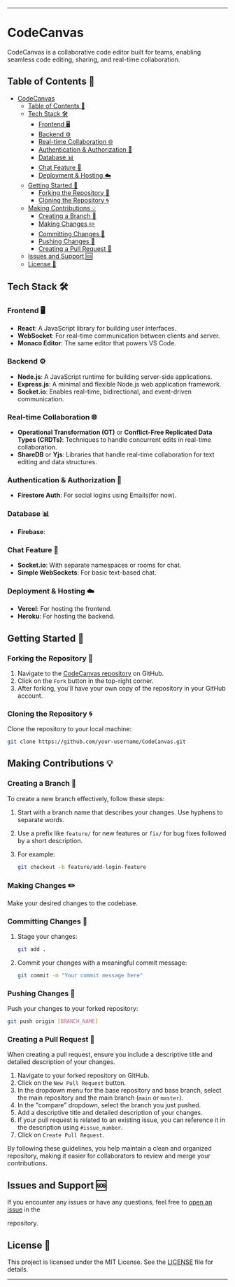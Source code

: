 ---

# CodeCanvas 

CodeCanvas is a collaborative code editor built for teams, enabling seamless code editing, sharing, and real-time collaboration.

## Table of Contents 📑

- [CodeCanvas](#codecanvas)
  - [Table of Contents 📑](#table-of-contents-)
  - [Tech Stack 🛠️](#tech-stack-️)
    - [Frontend 🖥️](#frontend-️)
    - [Backend ⚙️](#backend-️)
    - [Real-time Collaboration 🌐](#real-time-collaboration-)
    - [Authentication \& Authorization 🔐](#authentication--authorization-)
    - [Database 📊](#database-)
    - [Chat Feature 💬](#chat-feature-)
    - [Deployment \& Hosting ☁️](#deployment--hosting-️)
  - [Getting Started 🚀](#getting-started-)
    - [Forking the Repository 🍴](#forking-the-repository-)
    - [Cloning the Repository 🌀](#cloning-the-repository-)
  - [Making Contributions 💡](#making-contributions-)
    - [Creating a Branch 🌳](#creating-a-branch-)
    - [Making Changes ✏️](#making-changes-️)
    - [Committing Changes 📝](#committing-changes-)
    - [Pushing Changes 🚀](#pushing-changes-)
    - [Creating a Pull Request 🔄](#creating-a-pull-request-)
  - [Issues and Support 🆘](#issues-and-support-)
  - [License 📜](#license-)

## Tech Stack 🛠️

### Frontend 🖥️

- **React**: A JavaScript library for building user interfaces.
- **WebSocket**: For real-time communication between clients and server.
- **Monaco Editor**: The same editor that powers VS Code.

### Backend ⚙️

- **Node.js**: A JavaScript runtime for building server-side applications.
- **Express.js**: A minimal and flexible Node.js web application framework.
- **Socket.io**: Enables real-time, bidirectional, and event-driven communication.

### Real-time Collaboration 🌐

- **Operational Transformation (OT)** or **Conflict-Free Replicated Data Types (CRDTs)**: Techniques to handle concurrent edits in real-time collaboration.
- **ShareDB** or **Yjs**: Libraries that handle real-time collaboration for text editing and data structures.

### Authentication & Authorization 🔐

- **Firestore Auth**: For social logins using Emails(for now).

### Database 📊

- **Firebase**:

### Chat Feature 💬

- **Socket.io**: With separate namespaces or rooms for chat.
- **Simple WebSockets**: For basic text-based chat.

### Deployment & Hosting ☁️

- **Vercel**: For hosting the frontend.
- **Heroku**: For hosting the backend.

## Getting Started 🚀

### Forking the Repository 🍴

1. Navigate to the [CodeCanvas repository](https://github.com/kashan16/CodeCanvas.git) on GitHub.
2. Click on the `Fork` button in the top-right corner.
3. After forking, you'll have your own copy of the repository in your GitHub account.

### Cloning the Repository 🌀

Clone the repository to your local machine:

```bash
git clone https://github.com/your-username/CodeCanvas.git
```

## Making Contributions 💡

### Creating a Branch 🌳

To create a new branch effectively, follow these steps:

1. Start with a branch name that describes your changes. Use hyphens to separate words.
2. Use a prefix like `feature/` for new features or `fix/` for bug fixes followed by a short description.
3. For example:

   ```bash
   git checkout -b feature/add-login-feature
   ```

### Making Changes ✏️

Make your desired changes to the codebase.

### Committing Changes 📝

1. Stage your changes:

   ```bash
   git add .
   ```

2. Commit your changes with a meaningful commit message:

   ```bash
   git commit -m "Your commit message here"
   ```

### Pushing Changes 🚀

Push your changes to your forked repository:

```bash
git push origin [BRANCH_NAME]
```

### Creating a Pull Request 🔄

When creating a pull request, ensure you include a descriptive title and detailed description of your changes.

1. Navigate to your forked repository on GitHub.
2. Click on the `New Pull Request` button.
3. In the dropdown menu for the base repository and base branch, select the main repository and the main branch (`main` or `master`).
4. In the "compare" dropdown, select the branch you just pushed.
5. Add a descriptive title and detailed description of your changes.
6. If your pull request is related to an existing issue, you can reference it in the description using `#issue_number`.
7. Click on `Create Pull Request`.

By following these guidelines, you help maintain a clean and organized repository, making it easier for collaborators to review and merge your contributions.

## Issues and Support 🆘

If you encounter any issues or have any questions, feel free to [open an issue](https://github.com/kashan16/CodeCanvas/issues) in the

 repository.

## License 📜

This project is licensed under the MIT License. See the [LICENSE](LICENSE) file for details.

---